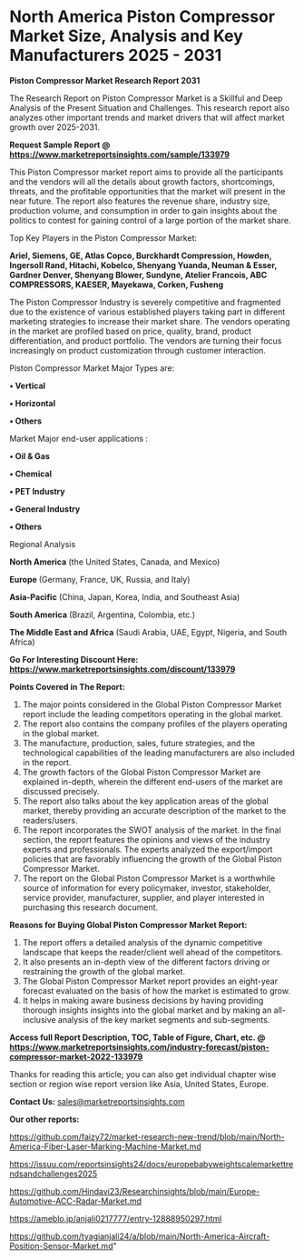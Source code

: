 # North America Piston Compressor Market Size, Analysis and Key Manufacturers 2025 - 2031

<strong>Piston Compressor Market Research Report 2031</strong>

The Research Report on Piston Compressor Market is a Skillful and Deep Analysis of the Present Situation and Challenges. This research report also analyzes other important trends and market drivers that will affect market growth over 2025-2031.

<strong>Request Sample Report @ <a href=https://www.marketreportsinsights.com/sample/133979>https://www.marketreportsinsights.com/sample/133979</a></strong>

This Piston Compressor market report aims to provide all the participants and the vendors will all the details about growth factors, shortcomings, threats, and the profitable opportunities that the market will present in the near future. The report also features the revenue share, industry size, production volume, and consumption in order to gain insights about the politics to contest for gaining control of a large portion of the market share.

Top Key Players in the Piston Compressor Market:

<strong>Ariel, Siemens, GE, Atlas Copco, Burckhardt Compression, Howden, Ingersoll Rand, Hitachi, Kobelco, Shenyang Yuanda, Neuman & Esser, Gardner Denver, Shenyang Blower, Sundyne, Atelier Francois, ABC COMPRESSORS, KAESER, Mayekawa, Corken, Fusheng</strong>

The Piston Compressor Industry is severely competitive and fragmented due to the existence of various established players taking part in different marketing strategies to increase their market share. The vendors operating in the market are profiled based on price, quality, brand, product differentiation, and product portfolio. The vendors are turning their focus increasingly on product customization through customer interaction.

Piston Compressor Market Major Types are:

<strong>• Vertical

• Horizontal

• Others</strong>

Market Major end-user applications :

<strong>• Oil & Gas

• Chemical

• PET Industry

• General Industry

• Others</strong>

Regional Analysis

</u><strong><b>North America</b></strong> (the United States, Canada, and Mexico)

<strong><b>Europe </b></strong>(Germany, France, UK, Russia, and Italy)

<strong><b>Asia-Pacific</b></strong> (China, Japan, Korea, India, and Southeast Asia)

<strong><b>South America</b></strong> (Brazil, Argentina, Colombia, etc.)

<strong><b>The Middle East and Africa</b></strong> (Saudi Arabia, UAE, Egypt, Nigeria, and South Africa)

<strong>Go For Interesting Discount Here: <a href=https://www.marketreportsinsights.com/discount/133979>https://www.marketreportsinsights.com/discount/133979</a></strong>

<strong>Points Covered in The Report:</strong>
<ol>
  <li>The major points considered in the Global Piston Compressor Market report include the leading competitors operating in the global market.</li>
  <li>The report also contains the company profiles of the players operating in the global market.</li>
  <li>The manufacture, production, sales, future strategies, and the technological capabilities of the leading manufacturers are also included in the report.</li>
  <li>The growth factors of the Global Piston Compressor Market are explained in-depth, wherein the different end-users of the market are discussed precisely.</li>
  <li>The report also talks about the key application areas of the global market, thereby providing an accurate description of the market to the readers/users.</li>
  <li>The report incorporates the SWOT analysis of the market. In the final section, the report features the opinions and views of the industry experts and professionals. The experts analyzed the export/import policies that are favorably influencing the growth of the Global Piston Compressor Market.</li>
  <li>The report on the Global Piston Compressor Market is a worthwhile source of information for every policymaker, investor, stakeholder, service provider, manufacturer, supplier, and player interested in purchasing this research document.</li>
</ol>
<strong>Reasons for Buying Global Piston Compressor Market Report:</strong>

<ol>
  <li>The report offers a detailed analysis of the dynamic competitive landscape that keeps the reader/client well ahead of the competitors.</li>
  <li>It also presents an in-depth view of the different factors driving or restraining the growth of the global market.</li>
  <li>The Global Piston Compressor Market report provides an eight-year forecast evaluated on the basis of how the market is estimated to grow.</li>
  <li>It helps in making aware business decisions by having providing thorough insights insights into the global market and by making an all-inclusive analysis of the key market segments and sub-segments.</li>
</ol>
<strong>Access full Report Description, TOC, Table of Figure, Chart, etc. @ <a href=https://www.marketreportsinsights.com/industry-forecast/piston-compressor-market-2022-133979>https://www.marketreportsinsights.com/industry-forecast/piston-compressor-market-2022-133979</a></strong>


Thanks for reading this article; you can also get individual chapter wise section or region wise report version like Asia, United States, Europe.

<strong>Contact Us:</strong>
sales@marketreportsinsights.com

<strong>Our other reports:</strong>

<a href=https://github.com/faizy72/market-research-new-trend/blob/main/North-America-Fiber-Laser-Marking-Machine-Market.md>https://github.com/faizy72/market-research-new-trend/blob/main/North-America-Fiber-Laser-Marking-Machine-Market.md</a>

<a href=https://issuu.com/reportsinsights24/docs/europebabyweightscalemarkettrendsandchallenges2025>https://issuu.com/reportsinsights24/docs/europebabyweightscalemarkettrendsandchallenges2025</a>

<a href=https://github.com/Hindavi23/Researchinsights/blob/main/Europe-Automotive-ACC-Radar-Market.md>https://github.com/Hindavi23/Researchinsights/blob/main/Europe-Automotive-ACC-Radar-Market.md</a>

<a href=https://ameblo.jp/anjali0217777/entry-12888950297.html>https://ameblo.jp/anjali0217777/entry-12888950297.html</a>

<a href=https://github.com/tyagianjali24/a/blob/main/North-America-Aircraft-Position-Sensor-Market.md>https://github.com/tyagianjali24/a/blob/main/North-America-Aircraft-Position-Sensor-Market.md</a>"
